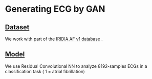 # Generating ECG by GAN

## [Dataset](https://github.com/msilver22/ECG_augmentation/tree/7cc301aa3ce5ea835c23c731d1771d020179a549/dataset)

We work with part of the [IRIDIA AF v1 database](https://zenodo.org/records/8405941) . 

## [Model](https://github.com/msilver22/ECG_augmentation/tree/7cc301aa3ce5ea835c23c731d1771d020179a549/model)

We use Residual Convolutional NN to analyze 8192-samples ECGs in a classification task ( 1 = atrial fibrillation)

